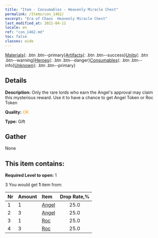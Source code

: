 ```yaml
---
title: "Item - Consumables - Heavenly Miracle Chest"
permalink: /Items/con_1462/
excerpt: "Era of Chaos  Heavenly Miracle Chest"
last_modified_at: 2021-04-11
locale: en
ref: "con_1462.md"
toc: false
classes: wide
---
```

 [Materials](/Items/){: .btn .btn--primary}[Artifacts](/Items/Artifacts/){: .btn .btn--success}[Units](/Items/Units/){: .btn .btn--warning}[Heroes](/Items/Heroes/){: .btn .btn--danger}[Consumables](/Items/Consumables/){: .btn .btn--info}[Unknown](/Items/Unknown/){: .btn .btn--primary}

## Details
 **Description:** Only the rare lords who earn the Angel's approval may claim this mysterious reward. Use it to have a chance to get Angel Token or Roc Token

 **Quality:** <span style="color: #FF8C00">OK</span>

 **Type:** Gift

## Gather

  None

## This item contains:

 **Required Level to open:** 1

 3 You would get **1** item  from:

  | Nr | Amount |     Item    | Drop Rate,% |
  |:---|:-------|:------------|:---------:|
  | 1 | 1 | [Angel](/Items/unt_196/) | 25.0 | 
  | 2 | 3 | [Angel](/Items/unt_196/) | 25.0 | 
  | 3 | 1 | [Roc](/Items/unt_221/) | 25.0 | 
  | 4 | 3 | [Roc](/Items/unt_221/) | 25.0 | 
